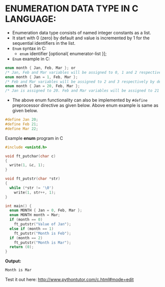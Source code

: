 # ENUMERATION DATA TYPE IN C LANGUAGE:
- Enumeration data type consists of named integer constants as a list.
- It start with 0 (zero) by default and value is incremented by 1 for the sequential identifiers in the list.
- `Enum` syntax in C:
	- `enum` identifier [optional{ enumerator-list }];
- `Enum` example in C: 
```c
enum month { Jan, Feb, Mar }; or
/* Jan, Feb and Mar variables will be assigned to 0, 1 and 2 respectively by default */
enum month { Jan = 1, Feb, Mar };
/* Feb and Mar variables will be assigned to 2 and 3 respectively by default */
enum month { Jan = 20, Feb, Mar };
/* Jan is assigned to 20. Feb and Mar variables will be assigned to 21 and 22 respectively by default */
```

- The above enum functionality can also be implemented by `#define` preprocessor directive as given below. Above enum example is same as given below.

```c
#define Jan 20;
#define Feb 21;
#define Mar 22;
```

Example **enum** program in C
```c
#include <unistd.h>

void ft_putchar(char c)
{
  write(1, &c, 1);
}

void ft_putstr(char *str)
{
  while (*str != '\0')
    write(1, str++, 1);
}

int main() {
  enum MONTH { Jan = 0, Feb, Mar };
  enum MONTH month = Mar;
  if (month == 0)
    ft_putstr("Value of Jan");
  else if (month == 1)
    ft_putstr("Month is Feb");
  if (month == 2)
    ft_putstr("Month is Mar");
  return (0);
}
```

**Output:**
```c
Month is Mar
```
Test it out here:
http://www.pythontutor.com/c.html#mode=edit
